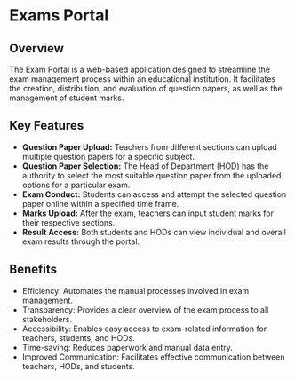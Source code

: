 # Exams Portal

## Overview
The Exam Portal is a web-based application designed to streamline the exam management process within an educational institution. It facilitates the creation, distribution, and evaluation of question papers, as well as the management of student marks.

## Key Features
* **Question Paper Upload:** Teachers from different sections can upload multiple question papers for a specific subject.
* **Question Paper Selection:** The Head of Department (HOD) has the authority to select the most suitable question paper from the uploaded options for a particular exam.
* **Exam Conduct:** Students can access and attempt the selected question paper online within a specified time frame.
* **Marks Upload:** After the exam, teachers can input student marks for their respective sections.
* **Result Access:** Both students and HODs can view individual and overall exam results through the portal.

## Benefits
* Efficiency: Automates the manual processes involved in exam management.
* Transparency: Provides a clear overview of the exam process to all stakeholders.
* Accessibility: Enables easy access to exam-related information for teachers, students, and HODs.
* Time-saving: Reduces paperwork and manual data entry.
* Improved Communication: Facilitates effective communication between teachers, HODs, and students.
